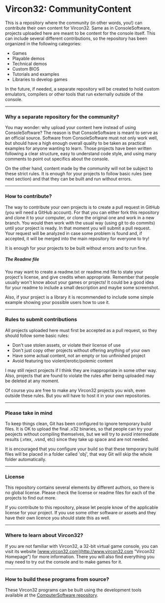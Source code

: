 # Vircon32: CommunityContent

This is a repository where the community (in other words, you!) can contribute their own content for Vircon32. Same as in ConsoleSoftware, projects uploaded here are meant to be content for the console itself. This can include several different contributions, so the repository has been organized in the following categories:

- Games
- Playable demos
- Technical demos
- Custom BIOS
- Tutorials and examples
- Libraries to develop games

In the future, if needed, a separate repository will be created to hold custom emulators, compilers or other tools that run externally outside of the console.

--------------------------------------------
### Why a separate repository for the community?

You may wonder: why upload your content here instead of using ConsoleSoftware? The reason is that ConsoleSoftware is meant to serve as an official source. Software from ConsoleSoftware must not only work well, but should have a high enough overall quality to be taken as practical examples for anyone wanting to learn. Those projects have been written following a clear structure, easy to understand code style, and using many comments to point out specifics about the console.

On the other hand, content made by the community will not be subject to these strict rules. It is enough for your projects to follow basic rules (see next section) and that they can be built and run without errors.

--------------------------------------------
### How to contribute?

The way to contribute your own projects is to create a pull request in GitHub (you will need a GitHub account). For that you can either fork this repository and clone it to your computer, or clone the original one and work in a new branch. You would then work with the usual way (using git to do commits) until your project is ready. In that moment you will submit a pull request. Your request will be analyzed in case some problem is found and, if accepted, it will be merged into the main repository for everyone to try!

It is enough for your projects to be built without errors and to run fine.

##### The Readme file
You may want to create a readme.txt or readme.md file to state your project's license, and give credits when appropriate. Remember that people usually won't know about your games or projects! It could be a good idea for your readme to include a small description and maybe some screenshot. 

Also, if your project is a library it is recommended to include some simple example showing your possible users how to use it.

--------------------------------------------
### Rules to submit contributions

All projects uploaded here must first be accepted as a pull request, so they should follow some basic rules:

- Don't use stolen assets, or violate their license of use
- Don't just copy other projects without offering anything of your own
- Have some actual content, not an empty or too unfinished project
- Avoid featuring too violent/erotic/polemic content

I may still reject projects if I think they are inappropriate in some other way. Also, projects that are found to violate the rules after being uploaded may be deleted at any moment.

Of course you are free to make any Vircon32 projects you wish, even outside these rules. But you will have to host it in your own repositories.

----------------------------------
### Please take in mind

To keep things clean, Git has been configured to ignore temporary build files. It is OK to upload the final .v32 binaries, so that people can try your peojects without compiling themselves, but we will try to avoid intermediate results (.vtex, .vsnd, etc) since they take up space and are not needed.

It is encouraged that you configure your build so that these temporary build files will be placed in a folder called 'obj', that way Git will skip the whole folder automatically.

----------------------------------
### License

This repository contains several elements by different authors, so there is no global license. Please check the license or readme files for each of the projects to find out more.

If you contribute to this repository, please let people know of the applicable license for your project. If you use some other software or assets and they have their own licence you should state this as well.

----------------------------------
### Where to learn about Vircon32?

If you are not familiar with Vircon32, a 32-bit virtual game console, you can visit its website [www.vircon32.com](http://www.vircon32.com "Vircon32 Homepage") for more information. There you will also find everything you may need to try out the console and to make games for it.

--------------------------------------------
### How to build these programs from source?

These Vircon32 programs can be built using the development tools available at the [ComputerSoftware repository](https://github.com/vircon32/ComputerSoftware).